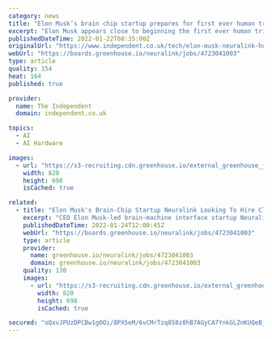 ```yaml
---
category: news
title: "Elon Musk’s brain chip startup prepares for first ever human trials"
excerpt: "Elon Musk appears close to beginning the first ever human trials of his brain-computer interface technology. A new job posting for a ‘Clinical Trial Director’ at Neuralink reveals that the neurotech startup is preparing to take its brain chip research to the next stage."
publishedDateTime: 2022-01-22T08:35:00Z
originalUrl: "https://www.independent.co.uk/tech/elon-musk-neuralink-human-trials-b1998521.html"
webUrl: "https://boards.greenhouse.io/neuralink/jobs/4723041003"
type: article
quality: 154
heat: 164
published: true

provider:
  name: The Independent
  domain: independent.co.uk

topics:
  - AI
  - AI Hardware

images:
  - url: "https://s3-recruiting.cdn.greenhouse.io/external_greenhouse_job_boards/logos/400/497/300/original/Neuralink_logo.jpg?1632771349"
    width: 820
    height: 698
    isCached: true

related:
  - title: "Elon Musk's Brain-Chip Startup Neuralink Looking To Hire Clinical Trial Director In California As It Nears Human Trials"
    excerpt: "CEO Elon Musk-led brain-machine interface startup Neuralink is recruiting a clinical trial director and a coordinator to realize plans for clinical"
    publishedDateTime: 2022-01-24T12:00:45Z
    webUrl: "https://boards.greenhouse.io/neuralink/jobs/4723041003"
    type: article
    provider:
      name: greenhouse.io/neuralink/jobs/4723041003
      domain: greenhouse.io/neuralink/jobs/4723041003
    quality: 130
    images:
      - url: "https://s3-recruiting.cdn.greenhouse.io/external_greenhouse_job_boards/logos/400/497/300/original/Neuralink_logo.jpg?1632771349"
        width: 820
        height: 698
        isCached: true

secured: "oQxvJPUzDPCBw1gOOi/8PX5eM/6vCMrTzq858z8hB7AGyCA7YnkGLZnKUQeBjo+i9LQaAh1MQL8/mNZ8hS2KH9lWtpNZbDOmaxjCaPCxm/lqMi80LEAiEMhFi8XxPm+XfpdYMKgESM4ma+ANg838Rn6C/yJLFs/TPW6NTFhJZtp5dmUR8huIacqTSnBKStFcEJISRf947EIrAhTxoG4CgPE+UxTk80eRjWn8PY6wqB8HV0zxfxw+gK23FiVdVBtkWkeCjljwmH3aWZA7DRvLuyW3PdI+CetERwY/YRmWD5FUpayafU0YVO5a1WEBRPWtPOcImgeKHeSShnOGtl4GrWZTG8wBYg2r1mnc4JgH22I=;49V1jyRYM9xTJeFE3o2Daw=="
---
```


